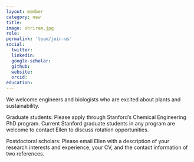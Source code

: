 ```yaml
---
layout: member
category: new
title: 
image: shriram.jpg
role: 
permalink: 'team/join-us'
social:
  twitter:
  linkedin: 
  google-scholar:
  github:
  website:
  orcid:
education:
---
```



We welcome engineers and biologists who are excited about plants and sustainability. 

Graduate students: Please apply through Stanford’s Chemical Engineering PhD program. Current Stanford graduate students in any program are welcome to contact Ellen to discuss rotation opportunities. 

Postdoctoral scholars: Please email Ellen with a description of your research interests and experience, your CV, and the contact information of two references. 
